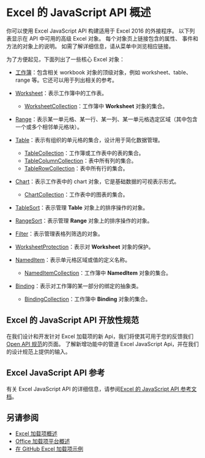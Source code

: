 # <a name="excel-javascript-api-overview"></a>Excel 的 JavaScript API 概述

你可以使用 Excel JavaScript API 构建适用于 Excel 2016 的外接程序。 以下列表显示在 API 中可用的高级 Excel 对象。 每个对象页上链接包含的属性、 事件和方法的对象上的说明。 如需了解详细信息，请从菜单中浏览相应链接。

为了方便起见，下面列出了一些核心 Excel 对象： 

- [工作簿](/javascript/api/excel/excel.workbook)：包含相关 workbook 对象的顶级对象，例如 worksheet、table、range 等。它还可以用于列出相关的参考。

- [Worksheet](/javascript/api/excel/excel.worksheet)：表示工作簿中的工作表。 
    - [WorksheetCollection](/javascript/api/excel/excel.worksheetcollection)：工作簿中 **Worksheet** 对象的集合。

- [Range](/javascript/api/excel/excel.range)：表示某一单元格、某一行、某一列、某一单元格选定区域（其中包含一个或多个相邻单元格块）。

- [Table](/javascript/api/excel/excel.table)：表示有组织的单元格的集合，设计用于简化数据管理。
    - [TableCollection](/javascript/api/excel/excel.tablecollection)：工作簿或工作表中的表的集合。
    - [TableColumnCollection](/javascript/api/excel/excel.tablecolumncollection)：表中所有列的集合。
    - [TableRowCollection](/javascript/api/excel/excel.tablerowcollection)：表中所有行的集合。

- [Chart](/javascript/api/excel/excel.chart)：表示工作表中的 chart 对象，它是基础数据的可视表示形式。
    - [ChartCollection](/javascript/api/excel/excel.chartcollection)：工作表中的图表的集合。

- [TableSort](/javascript/api/excel/excel.tablesort)：表示管理 **Table** 对象上的排序操作的对象。

- [RangeSort](/javascript/api/excel/excel.rangesort)：表示管理 **Range** 对象上的排序操作的对象。

- [Filter](/javascript/api/excel/excel.filter)：表示管理表格列筛选的对象。

- [WorksheetProtection](/javascript/api/excel/excel.worksheetprotection)：表示对 **Worksheet** 对象的保护。

- [NamedItem](/javascript/api/excel/excel.nameditem)：表示单元格区域或值的定义名称。 
    - [NamedItemCollection](/javascript/api/excel/excel.nameditemcollection)：工作簿中 **NamedItem** 对象的集合。

- [Binding](/javascript/api/excel/excel.binding)：表示对工作簿的某一部分的绑定的抽象类。
    - [BindingCollection](/javascript/api/excel/excel.bindingcollection)：工作簿中 **Binding** 对象的集合。

## <a name="excel-javascript-api-open-specifications"></a>Excel 的 JavaScript API 开放性规范

在我们设计和开发针对 Excel 加载项的新 Api，我们将使其可用于您的反馈我们[Open API 规范](../openspec.md)的页面。 了解新增功能中的管道 Excel JavaScript Api，并在我们的设计规范上提供的输入。

## <a name="excel-javascript-api-reference"></a>Excel JavaScript API 参考

有关 Excel JavaScript API 的详细信息，请参阅[Excel 的 JavaScript API 参考文档](/javascript/api/excel)。

## <a name="see-also"></a>另请参阅

- [Excel 加载项概述](https://docs.microsoft.com/office/dev/add-ins/excel/excel-add-ins-overview)
- [Office 加载项平台概述](https://docs.microsoft.com/office/dev/add-ins/overview/office-add-ins)
- [在 GitHub Excel 加载项示例](https://github.com/OfficeDev?utf8=%E2%9C%93&q=Excel)
